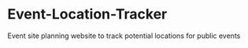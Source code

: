 # Event-Location-Tracker
Event site planning website to track potential locations for public events
